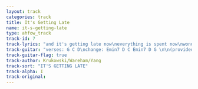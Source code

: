 ```yaml
---
layout: track
categories: track
title: It's Getting Late
name: it-s-getting-late
type: ahfow_track
track-id: 7
track-lyrics: "and it's getting late now\neverything is spent now\nwonder where it went now\nnever get to sleep now\n\nnow you're looking sorry\ntold me not to worry\nno, you shouldn't do that\nno, you shouldn't do that"
track-guitar: "verses: G C D\nchange: Emin7 D C Emin7 D G \n\n(provided by brad)"
track-guitar-flag: true
track-author: Krukowski/Wareham/Yang
track-sort: "IT'S GETTING LATE"
track-alpha: I
track-original: 
---
```

